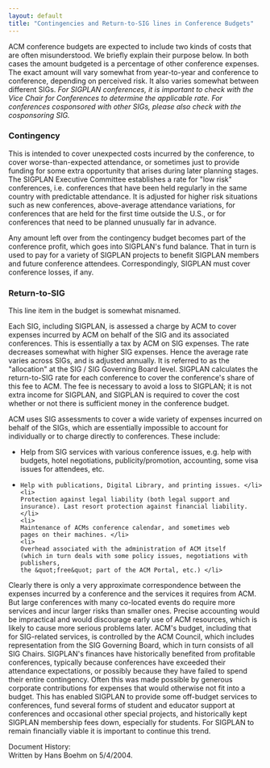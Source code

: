 ```yaml
---
layout: default
title: "Contingencies and Return-to-SIG lines in Conference Budgets"
---
```


ACM conference budgets are expected to include two kinds of costs that are
often misunderstood. We briefly explain their purpose below. In both cases
the amount budgeted is a percentage of other conference expenses. The exact
amount will vary somewhat from year-to-year and conference to conference,
depending on perceived risk. It also varies somewhat between different
SIGs. <i> For SIGPLAN conferences, it is important to check with the Vice
Chair for Conferences to determine the applicable rate.  <!-- BCP: No one
has ever asked me for this information, nor would I know what to say if they
did! --> <!-- AF: My guess? It is there to make sure that we can complain if
someone does something overly lavish by incurring an unusually high
registration rate. If so, we can reword to make it more precise for that purpose. -->
For conferences cosponsored with other SIGs, please also check with the
cosponsoring SIG.</i>


### Contingency

This is intended to cover unexpected costs 
incurred by the conference, to cover worse-than-expected 
attendance, or sometimes just to provide funding for some extra opportunity 
that arises during later planning stages. The SIGPLAN Executive Committee 
establishes a rate for &quot;low risk&quot; conferences, i.e. conferences that have 
been held regularly in the same country with predictable attendance. It is 
adjusted for higher risk situations such as new conferences, above-average 
attendance variations, for conferences that are held for the first time 
outside the U.S., or for conferences that need to be planned unusually far 
in advance.

Any amount left over from the 
contingency budget becomes part of the conference profit, which goes into 
SIGPLAN's fund balance. That in turn is used to pay for a variety of SIGPLAN 
projects to benefit SIGPLAN members and future conference attendees. 
Correspondingly, SIGPLAN must cover conference losses, if any.

### Return-to-SIG

This line item in the budget is somewhat misnamed. 

Each SIG, including SIGPLAN, is assessed a charge by ACM to 
cover expenses incurred by ACM on behalf of the SIG and its associated 
conferences. This is essentially a tax by ACM on SIG expenses. The rate 
decreases somewhat with higher SIG expenses. Hence the average rate varies 
across SIGs, and is adjusted annually. It is referred to as the "allocation" at 
the SIG / SIG Governing Board level. 
SIGPLAN calculates the return-to-SIG rate for each conference 
to cover the conference's share of this fee to ACM. The fee is necessary to 
avoid a loss to SIGPLAN; it is not extra income for SIGPLAN, and SIGPLAN is 
required to cover the cost whether or not there is sufficient money in the 
conference budget. 

ACM uses SIG assessments to cover a wide variety of expenses 
incurred on behalf of the SIGs, which are essentially impossible to account for 
individually or to charge directly to conferences. These include:

<ul>
	<li>
	Help from SIG services with various conference issues, e.g. 
	help with budgets, hotel negotiations, publicity/promotion, accounting, some 
	visa issues for attendees, etc. </li>
	<li>

	Help with publications, Digital Library, and printing issues. </li>
	<li>
	Protection against legal liability (both legal support and 
	insurance). Last resort protection against financial liability. </li>
	<li>
	Maintenance of ACMs conference calendar, and sometimes web 
	pages on their machines. </li>
	<li>
	Overhead associated with the administration of ACM itself 
	(which in turn deals with some policy issues, negotiations with publishers, 
	the &quot;free&quot; part of the ACM Portal, etc.) </li>

</ul>
Clearly there is only a very approximate correspondence between 
the expenses incurred by a conference and the services it requires from ACM. But 
large conferences with many co-located events do require more services and incur 
larger risks than smaller ones. Precise accounting would be impractical and 
would discourage early use of ACM resources, which is likely to cause more 
serious problems later. 
ACM's budget, including that for SIG-related services, is 
controlled by the ACM Council, which includes representation from the SIG 
Governing Board, which in turn consists of all SIG Chairs. 
SIGPLAN's finances have historically benefited from profitable 
conferences, typically because conferences have exceeded their attendance 
expectations, or possibly because they have failed to spend their entire 
contingency. Often this was made possible by generous corporate contributions 
for expenses that would otherwise not fit into a budget. This has enabled 
SIGPLAN to provide some off-budget services to conferences, fund several forms 
of student and educator support at conferences and occasional other special 
projects, and historically kept SIGPLAN membership fees down, especially for 
students. For SIGPLAN to remain financially viable it is important to continue 
this trend. 

Document History:<br>
Written by Hans Boehm on 5/4/2004.
